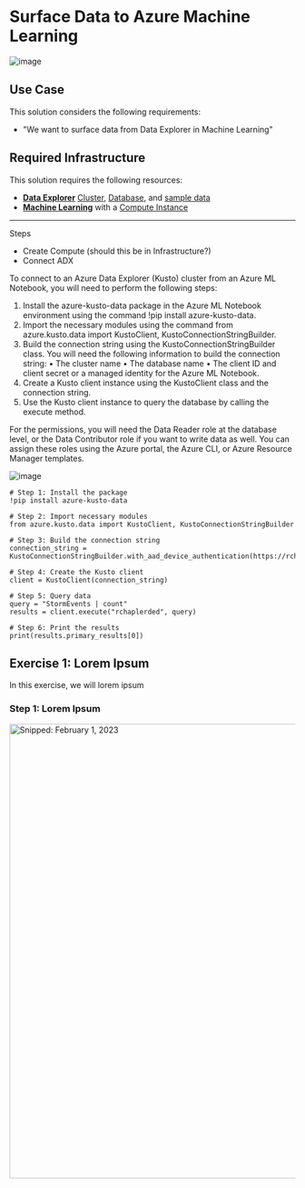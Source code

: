 # Surface Data to Azure Machine Learning

![image](https://user-images.githubusercontent.com/44923999/215880260-d581ec97-3b29-4490-94ae-0f473fcc3612.png)

## Use Case
This solution considers the following requirements:

* "We want to surface data from Data Explorer in Machine Learning"

## Required Infrastructure
This solution requires the following resources:

* [**Data Explorer**](https://learn.microsoft.com/en-us/azure/data-explorer/) [Cluster](Infrastructure_DataExplorer_Cluster.md), [Database](Infrastructure_DataExplorer_Database.md), and [sample data](https://learn.microsoft.com/en-us/azure/data-explorer/ingest-sample-data?tabs=ingestion-wizard)
* [**Machine Learning**](https://learn.microsoft.com/en-us/azure/machine-learning/) with a [Compute Instance](https://learn.microsoft.com/en-us/azure/machine-learning/concept-compute-instance)

-----

Steps
* Create Compute (should this be in Infrastructure?)
* Connect ADX


To connect to an Azure Data Explorer (Kusto) cluster from an Azure ML Notebook, you will need to perform the following steps:
1.	Install the azure-kusto-data package in the Azure ML Notebook environment using the command !pip install azure-kusto-data.
2.	Import the necessary modules using the command from azure.kusto.data import KustoClient, KustoConnectionStringBuilder.
3.	Build the connection string using the KustoConnectionStringBuilder class. You will need the following information to build the connection string:
•       The cluster name
•       The database name
•       The client ID and client secret or a managed identity for the Azure ML Notebook.
4.	Create a Kusto client instance using the KustoClient class and the connection string.
5.	Use the Kusto client instance to query the database by calling the execute method.
 
For the permissions, you will need the Data Reader role at the database level, or the Data Contributor role if you want to write data as well. You can assign these roles using the Azure portal, the Azure CLI, or Azure Resource Manager templates.
 



![image](https://user-images.githubusercontent.com/44923999/216399872-eb7c206d-c656-491d-a9d6-1f7a6ba3d70b.png)

```
# Step 1: Install the package
!pip install azure-kusto-data
 
# Step 2: Import necessary modules
from azure.kusto.data import KustoClient, KustoConnectionStringBuilder
 
# Step 3: Build the connection string
connection_string = KustoConnectionStringBuilder.with_aad_device_authentication(https://rchaplerdec.kusto.windows.net).with_database("rchaplerded").build()
 
# Step 4: Create the Kusto client
client = KustoClient(connection_string)
 
# Step 5: Query data
query = "StormEvents | count"
results = client.execute("rchaplerded", query)
 
# Step 6: Print the results
print(results.primary_results[0])
```

## Exercise 1: Lorem Ipsum
In this exercise, we will lorem ipsum

### Step 1: Lorem Ipsum

<img src="https://user-images.githubusercontent.com/44923999/blah.png" width="800" title="Snipped: February 1, 2023" />
